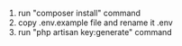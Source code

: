 1) run "composer install" command
2) copy .env.example file and rename it .env
3) run "php artisan key:generate" command

